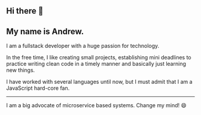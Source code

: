 ## Hi there 👋

## My name is Andrew.

I am a fullstack developer with a huge passion for technology.

In the free time, I like creating small projects, establishing mini deadlines to practice writing clean code in a timely manner and basically just learning new things.

I have worked with several languages until now, but I must admit that I am a JavaScript hard-core fan.

---

I am a big advocate of microservice based systems. Change my mind! 😄

<!--
**andrewmurraydavid/andrewmurraydavid** is a ✨ _special_ ✨ repository because its `README.md` (this file) appears on your GitHub profile.

Here are some ideas to get you started:

- 🔭 I’m currently working on ...
- 🌱 I’m currently learning ...
- 👯 I’m looking to collaborate on ...
- 🤔 I’m looking for help with ...
- 💬 Ask me about ...
- 📫 How to reach me: ...
- 😄 Pronouns: ...
- ⚡ Fun fact: ...
-->
